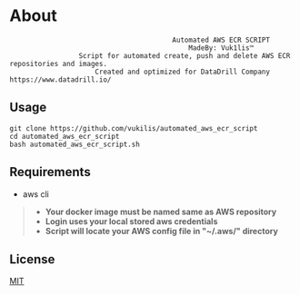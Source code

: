 # About

                                            Automated AWS ECR SCRIPT
                                                MadeBy: Vuk1lis™
                     Script for automated create, push and delete AWS ECR repositories and images.
                         Created and optimized for DataDrill Company https://www.datadrill.io/

## Usage
```
git clone https://github.com/vukilis/automated_aws_ecr_script
cd automated_aws_ecr_script
bash automated_aws_ecr_script.sh
```
## Requirements
* aws cli 

> - **Your docker image must be named same as AWS repository**  
> - **Login uses your local stored aws credentials**  
> - **Script will locate your AWS config file in "~/.aws/" directory**

## License
[MIT](https://choosealicense.com/licenses/mit/)